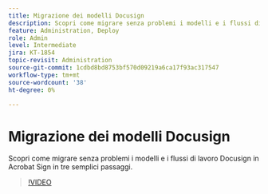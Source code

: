 ```yaml
---
title: Migrazione dei modelli Docusign
description: Scopri come migrare senza problemi i modelli e i flussi di lavoro Docusign in Acrobat Sign in tre semplici passaggi
feature: Administration, Deploy
role: Admin
level: Intermediate
jira: KT-1854
topic-revisit: Administration
source-git-commit: 1cdbd8bd8753bf570d09219a6ca17f93ac317547
workflow-type: tm+mt
source-wordcount: '38'
ht-degree: 0%

---
```


# Migrazione dei modelli Docusign

Scopri come migrare senza problemi i modelli e i flussi di lavoro Docusign in Acrobat Sign in tre semplici passaggi.

>[!VIDEO](https://video.tv.adobe.com/v/3465282?quality=12&learn=on&hidetitle=true&captions=ita)
